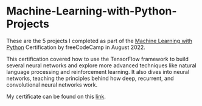 # Machine-Learning-with-Python-Projects

These are the 5 projects I completed as part of the [Machine Learning with Python](https://www.freecodecamp.org/learn/machine-learning-with-python/) Certification by freeCodeCamp in August 2022.

This certification covered how to use the TensorFlow framework to build several neural networks and explore more advanced techniques like natural language processing and reinforcement learning. It also dives into neural networks, teaching the principles behind how deep, recurrent, and convolutional neural networks work.

My certificate can be found on this [link](https://www.freecodecamp.org/certification/fcc3f66bd3b-39fe-455f-98a5-b758727953c9/machine-learning-with-python-v7).
